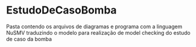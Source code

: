 # EstudoDeCasoBomba
Pasta contendo os arquivos de diagramas e programa com a linguagem NuSMV traduzindo o modelo para realização de model checking do estudo de caso da bomba
